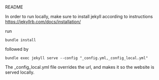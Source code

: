 README


In order to run locally, make sure to install jekyll according to instructions https://jekyllrb.com/docs/installation/

run

`bundle install`

followed by

`bundle exec jekyll serve --config "_config.yml,_config_local.yml"`

The _config_local.yml file overrides the url, and makes it so the website is served locally. 

